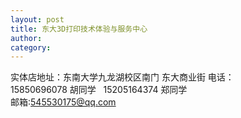 ```yaml
---
layout: post
title: 东大3D打印技术体验与服务中心
author: 
category: 
---
```


实体店地址：东南大学九龙湖校区南门  东大商业街
电话：   
15850696078 胡同学   
15205164374 郑同学   
邮箱:545530175@qq.com  

